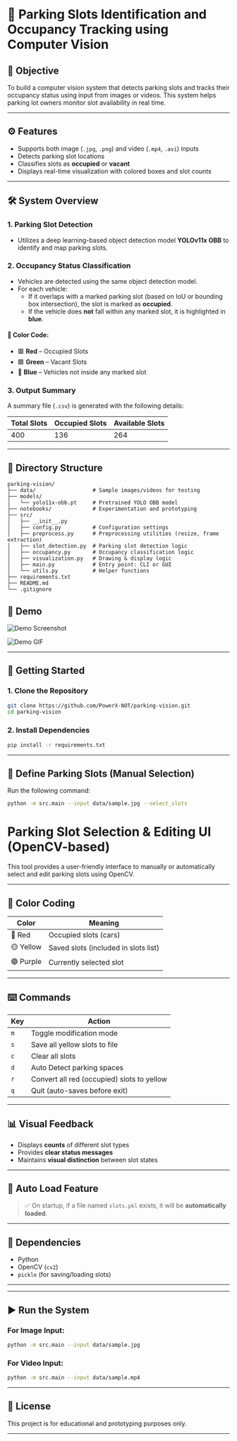 # 🚗 Parking Slots Identification and Occupancy Tracking using Computer Vision

## 📌 Objective

To build a computer vision system that detects parking slots and tracks their occupancy status using input from images or videos. This system helps parking lot owners monitor slot availability in real time.

---

## ⚙️ Features

- Supports both image (`.jpg`, `.png`) and video (`.mp4`, `.avi`) inputs  
- Detects parking slot locations  
- Classifies slots as **occupied** or **vacant**  
- Displays real-time visualization with colored boxes and slot counts  

---


## 🛠️ System Overview

### 1. Parking Slot Detection

- Utilizes a deep learning-based object detection model **YOLOv11x OBB** to identify and map parking slots.

### 2. Occupancy Status Classification

- Vehicles are detected using the same object detection model.
- For each vehicle:
  - If it overlaps with a marked parking slot (based on IoU or bounding box intersection), the slot is marked as **occupied**.
  - If the vehicle does **not** fall within any marked slot, it is highlighted in **blue**.

#### 🎨 Color Code:

- 🟥 **Red** – Occupied Slots  
- 🟩 **Green** – Vacant Slots  
- 🔵 **Blue** – Vehicles not inside any marked slot

### 3. Output Summary

A summary file (`.csv`) is generated with the following details:

| Total Slots | Occupied Slots | Available Slots |
|-------------|----------------|-----------------|
| 400         | 136            | 264             |

---

## 📂 Directory Structure

```
parking-vision/
├── data/                  # Sample images/videos for testing
├── models/
│   └── yolo11x-obb.pt     # Pretrained YOLO OBB model
├── notebooks/             # Experimentation and prototyping
├── src/
│   ├── __init__.py
│   ├── config.py          # Configuration settings
│   ├── preprocess.py      # Preprocessing utilities (resize, frame extraction)
│   ├── slot_detection.py  # Parking slot detection logic
│   ├── occupancy.py       # Occupancy classification logic
│   ├── visualization.py   # Drawing & display logic
│   ├── main.py            # Entry point: CLI or GUI
│   └── utils.py           # Helper functions
├── requirements.txt
├── README.md
└── .gitignore
```

## 🎥 Demo

![Demo Screenshot](https://github.com/PowerX-NOT/parking-vision/blob/242d3c729dc007ea4f569d985664f2af94de6bf8/demo/demo.png)

![Demo GIF](https://github.com/PowerX-NOT/parking-vision/blob/242d3c729dc007ea4f569d985664f2af94de6bf8/demo/demo.gif)

---

## 🚀 Getting Started

### 1. Clone the Repository

```bash
git clone https://github.com/PowerX-NOT/parking-vision.git
cd parking-vision
```

### 2. Install Dependencies

```bash
pip install -r requirements.txt
```

---

## 🎯 Define Parking Slots (Manual Selection)

Run the following command:

```bash
python -m src.main --input data/sample.jpg --select_slots
```

# Parking Slot Selection & Editing UI (OpenCV-based)

This tool provides a user-friendly interface to manually or automatically select and edit parking slots using OpenCV.

---

## 🎨 Color Coding

| Color     | Meaning                              |
|---------  |--------------------------------------|
| 🔴 Red    | Occupied slots (cars)                |
| 🟡 Yellow | Saved slots (included in slots list) |
| 🟣 Purple | Currently selected slot              |

---

## ⌨️ Commands

| Key | Action                                       |
|-----|----------------------------------------------|
| `m` | Toggle modification mode                     |
| `s` | Save all yellow slots to file                |
| `c` | Clear all slots                              |
| `d` | Auto Detect parking spaces                   |
| `r` | Convert all red (occupied) slots to yellow   |
| `q` | Quit (auto-saves before exit)                |

---

## 📊 Visual Feedback

- Displays **counts** of different slot types
- Provides **clear status messages**
- Maintains **visual distinction** between slot states

---

## 📁 Auto Load Feature

> ✅ On startup, if a file named `slots.pkl` exists, it will be **automatically loaded**.

---

## 💾 Dependencies

- Python
- OpenCV (`cv2`)
- `pickle` (for saving/loading slots)

---

---

## ▶️ Run the System

### For Image Input:

```bash
python -m src.main --input data/sample.jpg
```

### For Video Input:

```bash
python -m src.main --input data/sample.mp4
```

---

## 🚧 License

This project is for educational and prototyping purposes only.

---
